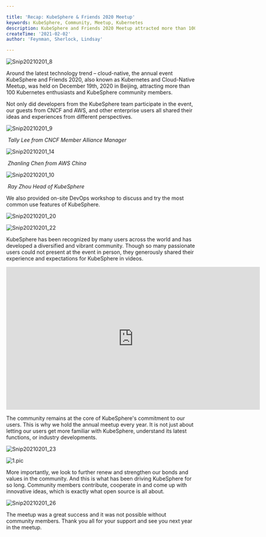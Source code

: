 ```yaml
---

title: 'Recap: KubeSphere & Friends 2020 Meetup'
keywords: KubeSphere, Community, Meetup, Kubernetes
description: KubeSphere and Friends 2020 Meetup attracted more than 100 individual community members and honored guests to share their ideas and experiences on cloud-native and Kubernetes.
createTime: '2021-02-02'
author: 'Feynman, Sherlock, Lindsay'

---
```


![Snip20210201_8](/images/news/meetup-2020/Snip20210201_8.png)

Around the latest technology trend – cloud-native, the annual event KubeSphere and Friends 2020, also known as Kubernetes and Cloud-Native Meetup, was held on December 19th, 2020 in Beijing, attracting more than 100 Kubernetes enthusiasts and KubeSphere community members.

Not only did developers from the KubeSphere team participate in the event, our guests from CNCF and AWS, and other enterprise users all shared their ideas and experiences from different perspectives.



![Snip20210201_9](/images/news/meetup-2020/Snip20210201_9.png) 

​                     *Tally Lee  from CNCF Member Alliance Manager*



![Snip20210201_14](/images/news/meetup-2020/Snip20210201_14.png)

​                               *Zhanling Chen from AWS China*



![Snip20210201_10](/images/news/meetup-2020/Snip20210201_10.png)

​                              *Ray Zhou   Head of KubeSphere*



We also provided on-site DevOps workshop to discuss and try the most common use features of KubeSphere.

 ![Snip20210201_20](/images/news/meetup-2020/Snip20210201_20.png)

![Snip20210201_22](/images/news/meetup-2020/Snip20210201_22.png)

 

KubeSphere has been recognized by many users across the world and has developed a  diversified and vibrant community. Though so many passionate users could not present at the event in person, they generously shared their experience and expectations for KubeSphere in videos. 



<iframe width="677" height="381" src="https://www.youtube.com/embed/fPE2uloVw8A" frameborder="0" allow="accelerometer; autoplay; clipboard-write; encrypted-media; gyroscope; picture-in-picture" allowfullscreen></iframe>



The community remains at the core of KubeSphere's commitment to our users. This is why we hold the annual meetup every year. It is not just about letting our users get more familiar with KubeSphere, understand its latest functions, or industry developments. 

![Snip20210201_23](/images/news/meetup-2020/Snip20210201_23.png)

![1.pic](/images/news/meetup-2020/1.pic.jpg) 

More importantly, we look to further renew and strengthen our bonds and values in the community. And this is what has been driving KubeSphere for so long. Community members contribute, cooperate in and come up with innovative ideas, which is exactly what open source is all about.

 ![Snip20210201_26](/images/news/meetup-2020/Snip20210201_26.png)

The meetup was a great success and it was not possible without community members. Thank you all for your support and see you next year in the meetup.

